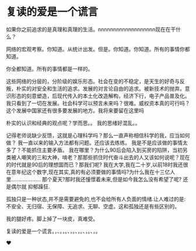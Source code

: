 # 复读的爱是一个谎言

如果你之前追求的是真理和真理的生活。nnnnnnnnnnnnnnnnnnn现在在干什么？

网络的宏观考察。你知道。从统计出发。但是。你知道。你知道。所有的事情你都知道。

你全都知道。所有的事情都是一样的。

这些网络的分层的，分阶级的娱乐形态。社会在变的不稳定，是天生的好奇与反叛，朴实的对安全和生活的追求。发展的对言论自由的追求。被新技术的抛弃。意识形态的刻意塑造，后现代传入的本土化改造解构，经济下行，电子产品普及化。我只看到了一切在发展。社会科学可以预言未来吗？很难。威权资本真的可行吗？这个发展中国家还有很多要发展的地方。我将来要留在这里吗

朴实的认识和经典的观点呢？学而思。。
我的思绪好混乱。。

记得老师说缺少反馈，这就是心理科学吗？那么一直声称相信科学的我，应当如何做？
我一直以来的输入方法都有问题。还应该去练练。
我是不是应该做的事情太多了？不能抓住主要矛盾。
我在哪里？为什么90后会陷入到买房的陷阱，当初另类被人嘲笑的三和大神，啃老？那那些抓住时代奋斗出去的人又该如何说呢？现在的时代就是90后的理想国而已？那我们呢?
我在大学,我在二十岁,以前18时我还很在意年纪这个数字,现在其实,真的有必须要做的事情吗?为什么我在十三亿人里....................
那个夏天?那时我还憧憬着未来,但是如今我怎么没有希望了呢?
还是偶尔就 抑郁躁狂.

孤独只是一种状态,并不是需要避免的,也不会给所有人负面的情绪.让人难过的是:不安全、无归宿、无保障、无追求、无聊、空虚。这和孤独还是有些区别的。

我的腿好疼。脚上掉了一块皮，真难受。

复读的爱是一个谎言。，、。，。、，。、，。、，。、，。

❤
